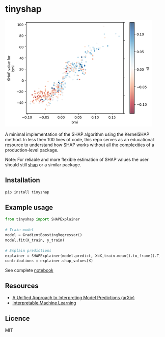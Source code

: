 # tinyshap
![](./assets/demo-dependency-plot.png)

A minimal implementation of the SHAP algorithm using the KernelSHAP method. In less then 100 lines of code, this repo serves as an educational resource to understand how SHAP works without all the complexities of a production-level package.

Note: For reliable and more flexible estimation of SHAP values the user should still [shap](https://github.com/slundberg/shap) or a similar package.

## Installation
```bash
pip install tinyshap
```

## Example usage
```python
from tinyshap import SHAPExplainer

# Train model
model = GradientBoostingRegressor()
model.fit(X_train, y_train)

# Explain predictions
explainer = SHAPExplainer(model.predict, X=X_train.mean().to_frame().T)
contributions = explainer.shap_values(X)
```

See complete [notebook](./notebooks/demo.ipynb)

## Resources
* [A Unified Approach to Interpreting Model Predictions (arXiv)](https://arxiv.org/abs/1705.07874)
* [Interpretable Machine Learning](https://christophm.github.io/interpretable-ml-book/shap.html#kernelshap)


## Licence
MIT
 
